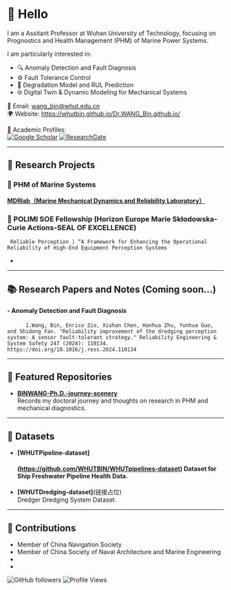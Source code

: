 

# 👋 Hello

I am a Assitant Professor at Wuhan University of Technology, focusing on Prognostics and Health Management (PHM) of Marine Power Systems.

I am particularly interested in:

- 🔍 Anomaly Detection and Fault Diagnosis  
- ⚙️ Fault Tolerance Control  
- 🧠 Degradation Model and RUL Prediction  
- 🌐 Digital Twin & Dynamic Modeling for Mechanical Systems

📧 Email: wang_bin@whut.edu.cn  
🌍 Website: https://whutbin.github.io/Dr.WANG_Bin.github.io/


🔗 Academic Profiles:  
[![Google Scholar](https://img.shields.io/badge/Google%20Scholar-4285F4?style=flat&logo=google-scholar&logoColor=white)](https://scholar.google.com/citations?user=[YOUR_ID_HERE](https://scholar.google.com/citations?user=qZyYl8MAAAAJ&hl=en))    
[![ResearchGate](https://img.shields.io/badge/ResearchGate-00CCBB?style=flat&logo=ResearchGate&logoColor=white)](https://www.researchgate.net/profile/[https://www.researchgate.net/profile/Bin-Wang-wangbin?ev=prf_overview](https://www.researchgate.net/profile/Bin-Wang-wangbin?ev=hdr_xprf))


---

## 📘 Research Projects

### 🔬 PHM of Marine Systems
 [**MDRlab（Marine Mechanical Dynamics and Reliability Laboratory）**](https://whutbin.github.io/M-DR-Lab.github.io/)  

### 🔬 POLIMI SOE Fellowship (Horizon Europe Marie Skłodowska-Curie Actions-SEAL OF EXCELLENCE)
     
     Reliable Perception | “A Framework for Enhancing the Operational Reliability of High-End Equipment Perception Systems
-

---

## 📚 Research Papers and Notes (Coming soon...)

#### - Anomaly Detection and Fault Diagnosis 
          1.Wang, Bin, Enrico Zio, Xiuhan Chen, Hanhua Zhu, Yunhua Guo, and Shidong Fan. "Reliability improvement of the dredging perception system: A sensor fault-tolerant strategy." Reliability Engineering & System Safety 247 (2024): 110134. https://doi.org/10.1016/j.ress.2024.110134 


---
## 📂 Featured Repositories

- [**BINWANG-Ph.D.-journey-scenery**](https://github.com/WHUTBIN/BINWANG-Ph.D.-journey-scenery)  
  Records my doctoral journey and thoughts on research in PHM and mechanical diagnostics.

---

## 🧪 Datasets

- **[WHUTPipeline-dataset]**
     #### (https://github.com/WHUTBIN/WHUTpipelines-dataset) Dataset for Ship Freshwater Pipeline Health Data.

- **[WHUTDredging-dataset]**(链接占位)  
 Dredger Dredging System Dataset.

---

## 🎯 Contributions

- Member of China Navigation Society
- Member of China Society of Naval Architecture and Marine Engineering
- 
- 

![GitHub followers](https://img.shields.io/github/followers/WHUTBIN?style=social)
![Profile Views](https://komarev.com/ghpvc/?username=WHUTBIN&color=blue)
